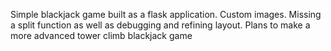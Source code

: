 Simple blackjack game built as a flask application. Custom images. 
Missing a split function as well as debugging and refining layout.
Plans to make a more advanced tower climb blackjack game
